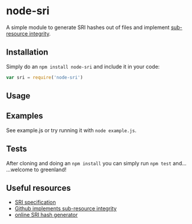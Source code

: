 # node-sri

A simple module to generate SRI hashes out of files and
implement [sub-resource integrity](https://developer.mozilla.org/en-US/docs/Web/Security/Subresource_Integrity).

## Installation

Simply do an `npm install node-sri` and include it
in your code:

``` javascript
var sri = require('node-sri')
```

## Usage

## Examples

See example.js or try running it with `node example.js`.

## Tests

After cloning and doing an `npm install` you can
simply run `npm test` and...   ...welcome to greenland!

## Useful resources

* [SRI specification](http://www.w3.org/TR/SRI/)
* [Github implements sub-resource integrity](http://githubengineering.com/subresource-integrity/)
* [online SRI hash generator](https://srihash.org/)
